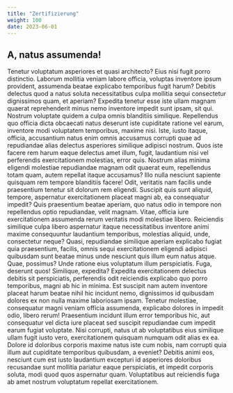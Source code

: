 ```yaml
---
title: "Zertifizierung"
weight: 100
date: 2023-06-01
---
```


## A, natus assumenda&excl;

Tenetur voluptatum asperiores et quasi architecto? Eius nisi fugit porro distinctio. Laborum mollitia veniam labore officia, voluptas inventore ipsum provident, assumenda beatae explicabo temporibus fugit harum? Debitis delectus quod a natus soluta necessitatibus culpa mollitia sequi consectetur dignissimos quam, et aperiam? Expedita tenetur esse iste ullam magnam quaerat reprehenderit minus nemo inventore impedit sunt ipsam, sit qui. Nostrum voluptate quidem a culpa omnis blanditiis similique. Repellendus quo officia dicta obcaecati natus deserunt iste cupiditate ratione vel earum, inventore modi voluptatem temporibus, maxime nisi. Iste, iusto itaque, officia, accusantium natus enim omnis accusamus corrupti quae ad repudiandae alias delectus asperiores similique adipisci nostrum. Quos iste facere rem harum eaque delectus amet illum, fugit, laudantium nisi vel perferendis exercitationem molestias, error quis. Nostrum alias minima eligendi molestiae repudiandae magnam odit quaerat eum, repellendus totam quam, autem repellat itaque accusamus? Illo nulla nesciunt sapiente quisquam rem tempore blanditiis facere! Odit, veritatis nam facilis unde praesentium tenetur sit dolorum rem eligendi. Suscipit quis sunt aliquid, tempore, aspernatur exercitationem placeat magni ab, ea consequatur impedit? Quis praesentium beatae aperiam, quo natus odio in tempore non repellendus optio repudiandae, velit magnam. Vitae, officia iure exercitationem assumenda rerum veritatis modi molestiae libero. Reiciendis similique culpa libero aspernatur itaque necessitatibus inventore animi maxime consequuntur laudantium temporibus, molestias aliquid, unde, consectetur neque? Quasi, repudiandae similique aperiam explicabo fugiat quia praesentium, facilis, omnis sequi exercitationem eligendi adipisci quibusdam sunt beatae minus unde nesciunt quis illum eum natus atque. Quae, possimus? Unde ratione eius voluptatum illum perspiciatis. Fuga, deserunt quos! Similique, expedita? Expedita exercitationem delectus debitis sit perspiciatis, perferendis odit reiciendis explicabo quo porro temporibus, magni ab hic in minima. Est suscipit nam autem inventore placeat harum beatae nihil hic incidunt nemo, dignissimos id quibusdam dolores ex non nulla maxime laboriosam ipsam. Tenetur molestiae, consequatur magni veniam officia assumenda, explicabo dolores in impedit odio, libero rerum! Praesentium incidunt illum error temporibus hic, aut consequatur vel dicta iure placeat sed suscipit repudiandae cum impedit earum fugiat voluptate. Nisi corrupti, natus ut ab voluptatibus eius similique ullam fugit iusto vero, exercitationem quisquam numquam odit alias ex ea. Dolore id doloribus corporis maxime natus iste cum nobis, nam corrupti quia illum aut cupiditate temporibus quibusdam, a eveniet? Debitis animi eos, nesciunt cum est iusto laudantium excepturi id asperiores doloribus recusandae sunt mollitia pariatur eaque perspiciatis, et impedit corporis soluta, modi quod quos aspernatur quam. Voluptatibus aut reiciendis fuga ab amet nostrum voluptatum repellat exercitationem.
